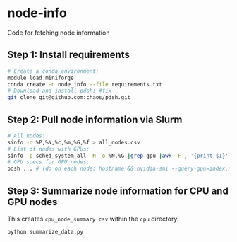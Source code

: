 # node-info
Code for fetching node information

## Step 1: Install requirements

```bash
# Create a conda environment:
module load miniforge
conda create -n node_info --file requirements.txt
# Download and install pdsh: #fix
git clone git@github.com:chaos/pdsh.git
```

## Step 2: Pull node information via Slurm

```bash
# All nodes:
sinfo -o %P,%N,%c,%m,%G,%f > all_nodes.csv
# List of nodes with GPUs:
sinfo -p sched_system_all -N -o %N,%G |grep gpu |awk -F , '{print $1}' > hostname.gpu
# GPU specs for GPU nodes:
pdsh ... # (do on each node: hostname && nvidia-smi --query-gpu=index,name,memory.total --format=csv)
```

## Step 3: Summarize node information for CPU and GPU nodes

This creates `cpu_node_summary.csv` within the `cpu` directory.
```bash
python summarize_data.py
```
